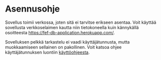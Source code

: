 # Asennusohje

Sovellus toimii verkossa, joten sitä ei tarvitse erikseen asentaa. Voit käyttää sovellusta verkkoselaimen kautta niin tietokoneella kuin kännykällä osoitteesta https://fef-db-application.herokuapp.com/.

Sovelluksen pelkkä tarkastelu ei vaadi käyttäjätunnusta, mutta muokkaamiseen sellainen on pakollinen. Voit katsoa ohjee käyttäjätunnuksen luontiin [käyttöohjeesta](https://github.com/JustAGoldeneye/Fire-Emblem-Fates-Unit-Database/blob/master/documentation/K%C3%A4ytt%C3%B6ohje.md).
